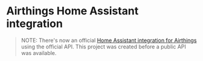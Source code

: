 # Airthings Home Assistant integration

> NOTE: There's now an official [Home Assistant integration for Airthings](https://www.home-assistant.io/integrations/airthings/) using the official API.
> This project was created before a public API was available.
